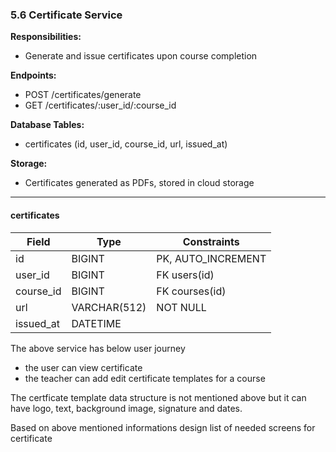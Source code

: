 ### 5.6 Certificate Service

**Responsibilities:**
- Generate and issue certificates upon course completion

**Endpoints:**
- POST /certificates/generate
- GET /certificates/:user_id/:course_id

**Database Tables:**
- certificates (id, user_id, course_id, url, issued_at)

**Storage:**
- Certificates generated as PDFs, stored in cloud storage

---

#### certificates
| Field      | Type         | Constraints           |
|------------|--------------|-----------------------|
| id         | BIGINT       | PK, AUTO_INCREMENT    |
| user_id    | BIGINT       | FK users(id)          |
| course_id  | BIGINT       | FK courses(id)        |
| url        | VARCHAR(512) | NOT NULL              |
| issued_at  | DATETIME     |                       |

The above service has below user journey

- the user can view certificate
- the teacher can add edit certificate templates for a course


The certficate template data structure is not mentioned above but it can have logo, text, background image, signature and dates.

Based on above mentioned informations design list of needed screens for certificate
